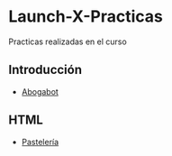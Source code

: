 # Launch-X-Practicas

Practicas realizadas en el curso

## Introducción ##

- [Abogabot](/Abogabot/Abogabot.md)

## HTML ##

- [Pastelería](/Pastelería/Pastelería.md)

